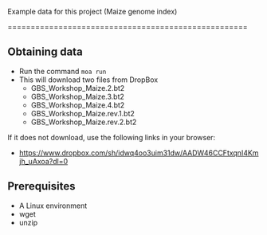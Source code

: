 Example data for this project (Maize genome index)

====================================================

## Obtaining data
 
* Run the command `moa run`
* This will download two files from DropBox
  * GBS_Workshop_Maize.2.bt2
  * GBS_Workshop_Maize.3.bt2
  * GBS_Workshop_Maize.4.bt2
  * GBS_Workshop_Maize.rev.1.bt2
  * GBS_Workshop_Maize.rev.2.bt2

If it does not download, use the following links in your browser:

*  https://www.dropbox.com/sh/idwq4oo3uim31dw/AADW46CCFtxqnI4Kmjh_uAxoa?dl=0 

## Prerequisites 

* A Linux environment
* wget
* unzip


